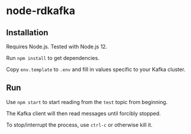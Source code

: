 # node-rdkafka

## Installation

Requires Node.js.
Tested with Node.js 12.

Run `npm install` to get dependencies.

Copy `env.template` to `.env` and fill in values specific to your Kafka cluster.

## Run

Use `npm start` to start reading from the `test` topic from beginning.

The Kafka client will then read messages until forcibly stopped.

To stop/interrupt the process, use `ctrl-c` or otherwise kill it.
